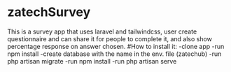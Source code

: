 # zatechSurvey
This is a survey app that uses laravel and tailwindcss, user create questionnaire and can share it for people to complete it, and also show percentage response on answer chosen.
#How to install it:
-clone app
-run npm install
-create database with the name in the env. file (zatechub)
-run php artisan migrate
-run npm install
-run php artisan serve
